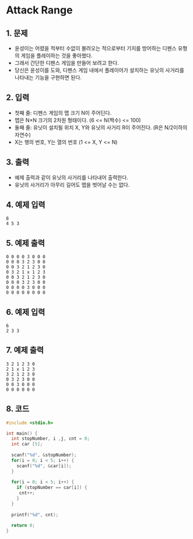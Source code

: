 # Attack Range

## 1. 문제
- 윤성이는 어렸을 적부터 수없이 몰려오는 적으로부터 기지를 방어하는 디펜스 유형의 게임을 플레이하는 것을 좋아했다.
- 그래서 간단한 디펜스 게임을 만들어 보려고 한다.
- 당신은 윤성이를 도와, 디펜스 게임 내에서 플레이어가 설치하는 유닛의 사거리를 나타내는 기능을 구현하면 된다.  

## 2. 입력
- 첫째 줄: 디펜스 게임의 맵 크기 N이 주어딘다.
- 맵은 N×N 크기의 2차원 형태이다. (6 <= N(짝수) <= 100)
- 둘째 줄: 유닛이 설치될 위치 X, Y와 유닛의 사거리 R이 주어진다. (R은 N/2이하의 자연수)
- X는 행의 번호, Y는 열의 번호 (1 <= X, Y <= N)

## 3. 출력
- 예제 출력과 같이 유닛의 사거리를 나타내어 출력한다.
- 유닛의 사거리가 아무리 길어도 맵을 벗어날 수는 없다.

## 4. 예제 입력
```
8
4 5 3
```

## 5. 예제 출력
```
0 0 0 0 3 0 0 0
0 0 0 3 2 3 0 0
0 0 3 2 1 2 3 0
0 3 2 1 x 1 2 3
0 0 3 2 1 2 3 0
0 0 0 3 2 3 0 0
0 0 0 0 3 0 0 0
0 0 0 0 0 0 0 0
```

## 6. 예제 입력

```
6
2 3 3
```

## 7. 예제 출력

```
3 2 1 2 3 0
2 1 x 1 2 3
3 2 1 2 3 0
0 3 2 3 0 0
0 0 3 0 0 0
0 0 0 0 0 0
```

## 8. 코드

```c++
#include <stdio.h>

int main() {
  int stopNumber, i ,j, cnt = 0;
  int car [5];
  
  scanf("%d", &stopNumber);
  for(i = 0; i < 5; i++) {
    scanf("%d", &car[i]);
  }
  
  for(i = 0; i < 5; i++) {
    if (stopNumber == car[i]) {
     cnt++; 
    }
  }
  
  printf("%d", cnt);
  
  return 0;
}
```
